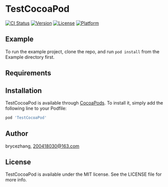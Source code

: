 # TestCocoaPod

[![CI Status](https://img.shields.io/travis/brycezhang/TestCocoaPod.svg?style=flat)](https://travis-ci.org/brycezhang/TestCocoaPod)
[![Version](https://img.shields.io/cocoapods/v/TestCocoaPod.svg?style=flat)](https://cocoapods.org/pods/TestCocoaPod)
[![License](https://img.shields.io/cocoapods/l/TestCocoaPod.svg?style=flat)](https://cocoapods.org/pods/TestCocoaPod)
[![Platform](https://img.shields.io/cocoapods/p/TestCocoaPod.svg?style=flat)](https://cocoapods.org/pods/TestCocoaPod)

## Example

To run the example project, clone the repo, and run `pod install` from the Example directory first.

## Requirements

## Installation

TestCocoaPod is available through [CocoaPods](https://cocoapods.org). To install
it, simply add the following line to your Podfile:

```ruby
pod 'TestCocoaPod'
```

## Author

brycezhang, 200418030@163.com

## License

TestCocoaPod is available under the MIT license. See the LICENSE file for more info.
